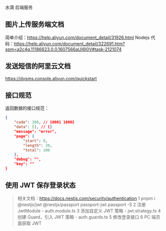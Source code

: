 水滴 后端服务

## 图片上传服务端文档

简单介绍：https://help.aliyun.com/document_detail/31926.html
Nodejs 代码：https://help.aliyun.com/document_detail/322691.htm?spm=a2c4g.11186623.0.0.1607566aUI6l0V#task-2121074

## 发送短信的阿里云文档

https://dysms.console.aliyun.com/quickstart

## 接口规范

返回数据的接口规范：

```json
{
    "code": 200, // 10001 10002
    "data": [], // {}
    "message": "error",
    "page": {
        "start": 0,
        "length": 20,
        "total": 100
    },
    "debug": "",
    "key": ""
}
```

## 使用 JWT 保存登录状态

> 相关文档：https://docs.nestjs.com/security/authentication
> 1 pnpm i @nestjs/jwt @nestjs/passport passport-jwt passport -S
> 2 注册 JwtModule - auth.module.ts
> 3 添加自定义 JWT 策略 - jwt.strategy.ts
> 4 创建 Guard，引入 JWT 策略 - auth.guards.ts
> 5 修改登录接口
> 6 PC 端页面获取 JWT
